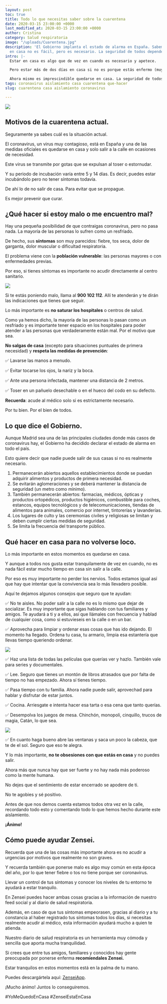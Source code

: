 ```yaml
---
layout: post
toc: true
title: Todo lo que necesitas saber sobre la cuarentena
date: 2020-03-15 23:00:00 +0000
last_modified_at: 2020-03-15 23:00:00 +0000
author: Cristina
category: Salud respiratoria
image: "/uploads/Cuarentena.jpg"
description: 'El Gobierno implanta el estado de alarma en España. Sabemos que estar
  en casa no es fácil, pero es necesario. La seguridad de todos depende de ello. '
intro: |-
  Estar en casa es algo que de vez en cuando es necesario y apetece.

  Pero estar más de dos días en casa si no es porque estás enfermo (muy enfermo), es algo que no nos gusta tanto.

  Ahora mismo es imprescindible quedarse en casa. La seguridad de todos depende de ello.
tags: coronavirus aislamiento casa cuarentena que-hacer
slug: cuarentena casa aislamiento coronavirus

---
```

![](/uploads/Cuarentena-1.jpg)

## **Motivos de la cuarentena actual.**

Seguramente ya sabes cuál es la situación actual.

El coronavirus, un virus muy contagioso, está en España y una de las medidas oficiales es quedarse en casa y solo salir a la calle en ocasiones de necesidad.

Este virus se transmite por gotas que se expulsan al toser o estornudar.

Y su periodo de incubación varía entre 5 y 14 días. Es decir, puedes estar incubándolo pero no tener síntomas todavía.

De ahí lo de no salir de casa. Para evitar que se propague.

Es mejor prevenir que curar.

## **¿Qué hacer si estoy malo o me encuentro mal?**

Hay una pequeña posibilidad de que contraigas coronavirus, pero no pasa nada. La mayoría de las personas lo sufren como un resfriado.

De hecho, sus **síntomas** son muy parecidos: fiebre, tos seca, dolor de garganta, dolor muscular o dificultad respiratoria.

El problema viene con la **población vulnerable**: las personas mayores o con enfermedades previas.

Por eso, si tienes síntomas es importante no acudir directamente al centro sanitario.

![](/uploads/coronavirus-china-personas-blanco-mascarilla-medica-conjunto-concepto-ilustracion-cuarentena-coronavirus_10083-937.jpg)

Si te estás poniendo malo, llama al **900 102 112**. Allí te atenderán y te dirán las indicaciones que tienes que seguir.

Lo más importante es **no saturar los hospitales** o centros de salud.

Como ya hemos dicho, la mayoría de las personas lo pasan como un resfriado y es importante tener espacio en los hospitales para poder atender a las personas que verdaderamente están mal. Por el motivo que sea.

**No salgas de casa** (excepto para situaciones puntuales de primera necesidad) y **respeta las medidas de prevención**:

✅ Lavarse las manos a menudo.

✅ Evitar tocarse los ojos, la nariz y la boca.

✅ Ante una persona infectada, mantener una distancia de 2 metros.

✅ Toser en un pañuelo desechable o en el hueco del codo en su defecto.

**Recuerda**: acude al médico solo si es estrictamente necesario.

Por tu bien. Por el bien de todos.

## **Lo que dice el Gobierno.**

Aunque Madrid sea una de las principales ciudades donde más casos de coronavirus hay, el Gobierno ha decidido declarar el estado de alarma en todo el país.

Esto quiere decir que nadie puede salir de sus casas si no es realmente necesario.

1. Permanecerán abiertos aquellos establecimientos donde se puedan adquirir alimentos y productos de primera necesidad.
2. Se evitarán aglomeraciones y se deberá mantener la distancia de seguridad (un metro como mínimo).
3. También permanecerán abiertos: farmacias, médicos, ópticas y productos ortopédicos, productos higiénicos, combustible para coches, estancos, equipos tecnológicos y de telecomunicaciones, tiendas de alimentos para animales, comercio por internet, tintorerías y lavanderías.
4. Los lugares de culto y las ceremonias civiles y religiosas se limitan y deben cumplir ciertas medidas de seguridad.
5. Se limita la frecuencia del transporte público.

## **Qué hacer en casa para no volverse loco.**

Lo más importante en estos momentos es quedarse en casa.

Y aunque a todos nos gusta estar tranquilamente de vez en cuando, no es nada fácil estar mucho tiempo en casa sin salir a la calle.

Por eso es muy importante no perder los nervios. Todos estamos igual así que hay que intentar que la convivencia sea lo más llevadero posible.

Aquí te dejamos algunos consejos que seguro que te ayudan:

✅ No te aisles. No poder salir a la calle no es lo mismo que dejar de socializar. Es muy importante que sigas hablando con tus familiares y amigos. Te ayudará a ti y a ellos, así que llámales con frecuencia y hablad de cualquier cosa, como si estuvieseis en la calle o en un bar.

✅ Aprovecha para limpiar y ordenar esas cosas que has ido dejando. El momento ha llegado. Ordena tu casa, tu armario, limpia esa estantería que llevas tiempo queriendo ordenar.

![](/uploads/metodo-vertical-limpieza-ropa-marie-kondo_136595-1069.jpg)

✅ Haz una lista de todas las películas que querías ver y hazlo. También vale para series y documentales.

✅ Lee. Seguro que tienes un montón de libros atrasados que por falta de tiempo no has empezado. Ahora sí tienes tiempo.

✅ Pasa tiempo con tu familia. Ahora nadie puede salir, aprovechad para hablar y disfrutar de estar juntos.

✅ Cocina. Arriesgate e intenta hacer esa tarta o esa cena que tanto querías.

✅ Desempolva los juegos de mesa. Chinchón, monopoli, cinquillo, trucos de magia, Catán, lo que sea.

![](/uploads/jugador-jugando-al-ajedrez-mesa_114579-6048.jpg)

✅ En cuanto haga bueno abre las ventanas y saca un poco la cabeza, que te de el sol. Seguro que eso te alegra.

Y lo más importante, **no te obsesiones con que estás en casa** y no puedes salir.

Ahora más que nunca hay que ser fuerte y no hay nada más poderoso como la mente humana.

No dejes que el sentimiento de estar encerrado se apodere de ti.

No te agobies y sé positivo.

Antes de que nos demos cuenta estamos todos otra vez en la calle, recordando todo esto y comentando todo lo que hemos hecho durante este aislamiento.

**¡Ánimo!**

## **Cómo puede ayudar Zensei.**

Recuerda que una de las cosas más importante ahora es no acudir a urgencias por motivos que realmente no son graves.

Y recuerda también que ponerse malo es algo muy común en esta época del año, por lo que tener fiebre o tos no tiene porque ser coronavirus.

Llevar un control de tus síntomas y conocer los niveles de tu entorno te ayudará a estar tranquilo.

En Zensei puedes hacer ambas cosas gracias a la información de nuestro feed social y al diario de salud respiratoria.

Además, en caso de que tus síntomas empeorasen, gracias al diario y a tu constancia al haber registrado tus síntomas todos los días, si necesitas realmente acudir al médico, esta información ayudará mucho a quien te atienda.

Nuestro diario de salud respiratoria es un herramienta muy cómoda y sencilla que aporta mucha tranquilidad.

Si crees que entre tus amigos, familiares y conocidos hay gente preocupada por ponerse enferma **recomíendales Zensei.**

Estar tranquilos en estos momentos está en la palma de tu mano.

Puedes descargártela aquí: [ZenseiApp](https://wgji.app.link/fIu9tK3PMO).

¡Mucho ánimo! Juntos lo conseguiremos.

\#YoMeQuedoEnCasa #ZenseiEstaEnCasa
